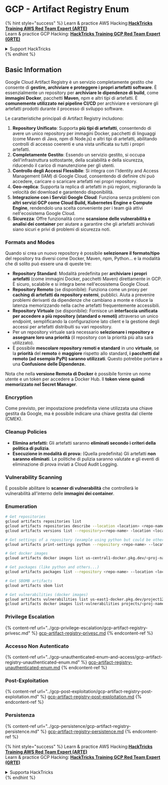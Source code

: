# GCP - Artifact Registry Enum

{% hint style="success" %}
Learn & practice AWS Hacking:<img src="../../../.gitbook/assets/image (1) (1) (1) (1).png" alt="" data-size="line">[**HackTricks Training AWS Red Team Expert (ARTE)**](https://training.hacktricks.xyz/courses/arte)<img src="../../../.gitbook/assets/image (1) (1) (1) (1).png" alt="" data-size="line">\
Learn & practice GCP Hacking: <img src="../../../.gitbook/assets/image (2) (1).png" alt="" data-size="line">[**HackTricks Training GCP Red Team Expert (GRTE)**<img src="../../../.gitbook/assets/image (2) (1).png" alt="" data-size="line">](https://training.hacktricks.xyz/courses/grte)

<details>

<summary>Support HackTricks</summary>

* Check the [**subscription plans**](https://github.com/sponsors/carlospolop)!
* **Join the** 💬 [**Discord group**](https://discord.gg/hRep4RUj7f) or the [**telegram group**](https://t.me/peass) or **follow** us on **Twitter** 🐦 [**@hacktricks\_live**](https://twitter.com/hacktricks_live)**.**
* **Share hacking tricks by submitting PRs to the** [**HackTricks**](https://github.com/carlospolop/hacktricks) and [**HackTricks Cloud**](https://github.com/carlospolop/hacktricks-cloud) github repos.

</details>
{% endhint %}

## Basic Information

Google Cloud Artifact Registry è un servizio completamente gestito che consente di **gestire, archiviare e proteggere i propri artefatti software**. È essenzialmente un repository per **archiviare le dipendenze di build**, come **immagini Docker**, pacchetti **Maven**, npm e altri tipi di artefatti. È **comunemente utilizzato nei pipeline CI/CD** per archiviare e versionare gli artefatti prodotti durante il processo di sviluppo software.

Le caratteristiche principali di Artifact Registry includono:

1. **Repository Unificato**: Supporta **più tipi di artefatti**, consentendo di avere un unico repository per immagini Docker, pacchetti di linguaggi (come Maven di Java, npm di Node.js) e altri tipi di artefatti, abilitando controlli di accesso coerenti e una vista unificata su tutti i propri artefatti.
2. **Completamente Gestito**: Essendo un servizio gestito, si occupa dell'infrastruttura sottostante, della scalabilità e della sicurezza, riducendo il carico di manutenzione per gli utenti.
3. **Controllo degli Accessi Flessibile**: Si integra con l'Identity and Access Management (IAM) di Google Cloud, consentendo di definire chi può accedere, caricare o scaricare artefatti nei propri repository.
4. **Geo-replica**: Supporta la replica di artefatti in più regioni, migliorando la velocità dei download e garantendo disponibilità.
5. **Integrazione con i Servizi Google Cloud**: Funziona senza problemi con **altri servizi GCP come Cloud Build, Kubernetes Engine e Compute Engine**, rendendolo una scelta conveniente per i team già attivi nell'ecosistema Google Cloud.
6. **Sicurezza**: Offre funzionalità come **scansione delle vulnerabilità e analisi dei container** per aiutare a garantire che gli artefatti archiviati siano sicuri e privi di problemi di sicurezza noti.

### Formats and Modes

Quando si crea un nuovo repository è possibile **selezionare il formato/tipo** del repository tra diversi come Docker, Maven, npm, Python... e la modalità che di solito può essere una di queste tre:

* **Repository Standard**: Modalità predefinita per **archiviare i propri artefatti** (come immagini Docker, pacchetti Maven) direttamente in GCP. È sicuro, scalabile e si integra bene nell'ecosistema Google Cloud.
* **Repository Remoto** (se disponibile): Funziona come un proxy per **caching di artefatti da repository esterni**, pubblici. Aiuta a prevenire problemi derivanti da dipendenze che cambiano a monte e riduce la latenza memorizzando nella cache artefatti frequentemente accessibili.
* **Repository Virtuale** (se disponibile): Fornisce un **interfaccia unificata per accedere a più repository (standard o remoti)** attraverso un unico endpoint, semplificando la configurazione lato client e la gestione degli accessi per artefatti distribuiti su vari repository.
* Per un repository virtuale sarà necessario **selezionare i repository e assegnare loro una priorità** (il repository con la priorità più alta sarà utilizzato).
* È possibile **mescolare repository remoti e standard** in uno **virtuale**, se la **priorità** del **remoto** è **maggiore** rispetto allo standard, **i pacchetti dal remoto (ad esempio PyPi) saranno utilizzati**. Questo potrebbe portare a una **Confusione delle Dipendenze.**

Nota che nella **versione Remota di Docker** è possibile fornire un nome utente e un token per accedere a Docker Hub. Il **token viene quindi memorizzato nel Secret Manager**.

### Encryption

Come previsto, per impostazione predefinita viene utilizzata una chiave gestita da Google, ma è possibile indicare una chiave gestita dal cliente (CMEK).

### Cleanup Policies

* **Elimina artefatti:** Gli artefatti saranno **eliminati secondo i criteri della politica di pulizia**.
* **Esecuzione in modalità di prova:** (Quella predefinita) Gli artefatti **non saranno eliminati**. Le politiche di pulizia saranno valutate e gli eventi di eliminazione di prova inviati a Cloud Audit Logging.

### Vulnerability Scanning

È possibile abilitare lo **scanner di vulnerabilità** che controllerà le vulnerabilità all'interno delle **immagini dei container**.

### Enumeration
```bash
# Get repositories
gcloud artifacts repositories list
gcloud artifacts repositories describe --location <location> <repo-name>
gcloud artifacts versions list --repository=<repo-name> -location <location> --package <package-name>

# Get settings of a repository (example using python but could be other)
gcloud artifacts print-settings python --repository <repo-name> --location <location>

# Get docker images
gcloud artifacts docker images list us-central1-docker.pkg.dev/<proj-name>/<repo-name>

# Get packages (like python and others...)
gcloud artifacts packages list --repository <repo-name> --location <location>

# Get SBOMB artifacts
gcloud artifacts sbom list

# Get vulnerabilities (docker images)
gcloud artifacts vulnerabilities list us-east1-docker.pkg.dev/project123/repository123/someimage@sha256:49765698074d6d7baa82f
gcloud artifacts docker images list-vulnerabilities projects/<proj-name>/locations/<location>/scans/<scan-uuid>
```
### Privilege Escalation

{% content-ref url="../gcp-privilege-escalation/gcp-artifact-registry-privesc.md" %}
[gcp-artifact-registry-privesc.md](../gcp-privilege-escalation/gcp-artifact-registry-privesc.md)
{% endcontent-ref %}

### Accesso Non Autenticato

{% content-ref url="../gcp-unauthenticated-enum-and-access/gcp-artifact-registry-unauthenticated-enum.md" %}
[gcp-artifact-registry-unauthenticated-enum.md](../gcp-unauthenticated-enum-and-access/gcp-artifact-registry-unauthenticated-enum.md)
{% endcontent-ref %}

### Post-Exploitation

{% content-ref url="../gcp-post-exploitation/gcp-artifact-registry-post-exploitation.md" %}
[gcp-artifact-registry-post-exploitation.md](../gcp-post-exploitation/gcp-artifact-registry-post-exploitation.md)
{% endcontent-ref %}

### Persistenza

{% content-ref url="../gcp-persistence/gcp-artifact-registry-persistence.md" %}
[gcp-artifact-registry-persistence.md](../gcp-persistence/gcp-artifact-registry-persistence.md)
{% endcontent-ref %}

{% hint style="success" %}
Learn & practice AWS Hacking:<img src="../../../.gitbook/assets/image (1) (1) (1) (1).png" alt="" data-size="line">[**HackTricks Training AWS Red Team Expert (ARTE)**](https://training.hacktricks.xyz/courses/arte)<img src="../../../.gitbook/assets/image (1) (1) (1) (1).png" alt="" data-size="line">\
Learn & practice GCP Hacking: <img src="../../../.gitbook/assets/image (2) (1).png" alt="" data-size="line">[**HackTricks Training GCP Red Team Expert (GRTE)**<img src="../../../.gitbook/assets/image (2) (1).png" alt="" data-size="line">](https://training.hacktricks.xyz/courses/grte)

<details>

<summary>Supporta HackTricks</summary>

* Controlla i [**piani di abbonamento**](https://github.com/sponsors/carlospolop)!
* **Unisciti al** 💬 [**gruppo Discord**](https://discord.gg/hRep4RUj7f) o al [**gruppo telegram**](https://t.me/peass) o **seguici** su **Twitter** 🐦 [**@hacktricks\_live**](https://twitter.com/hacktricks_live)**.**
* **Condividi trucchi di hacking inviando PR ai** [**HackTricks**](https://github.com/carlospolop/hacktricks) e [**HackTricks Cloud**](https://github.com/carlospolop/hacktricks-cloud) repos di github.

</details>
{% endhint %}
